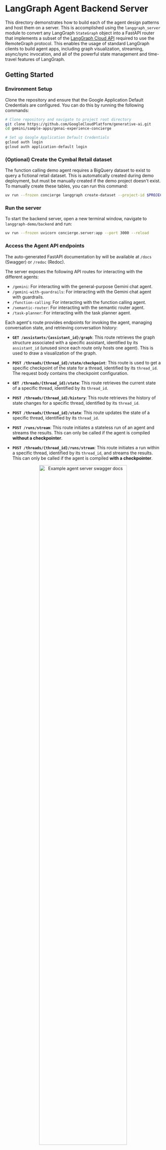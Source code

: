 <!-- markdownlint-disable MD033 -->

# LangGraph Agent Backend Server

This directory demonstrates how to build each of the agent design patterns and host them on a server. This is accomplished using the `langgraph_server` module to convert any LangGraph `StateGraph` object into a FastAPI router that implements a subset of the [LangGraph Cloud API](https://langchain-ai.github.io/langgraph/cloud/reference/api/api_ref.html) required to use the RemoteGraph protocol. This enables the usage of standard LangGraph clients to build agent apps, including graph visualization, streaming, async/sync invocation, and all of the powerful state management and time-travel features of LangGraph.

## Getting Started

### Environment Setup

Clone the repository and ensure that the Google Application Default Credentials are configured. You can do this by running the following commands:

```bash
# Clone repository and navigate to project root directory
git clone https://github.com/GoogleCloudPlatform/generative-ai.git
cd gemini/sample-apps/genai-experience-concierge

# Set up Google Application Default Credentials
gcloud auth login
gcloud auth application-default login
```

### (Optional) Create the Cymbal Retail dataset

The function calling demo agent requires a BigQuery dataset to exist to query a fictional retail dataset. This is automatically created during demo deployment, but must be manually created if the demo project doesn't exist. To manually create these tables, you can run this command:

```bash
uv run --frozen concierge langgraph create-dataset --project-id $PROJECT_ID
```

### Run the server

To start the backend server, open a new terminal window, navigate to `langgraph-demo/backend` and run:

```bash
uv run --frozen uvicorn concierge.server:app --port 3000 --reload
```

### Access the Agent API endpoints

The auto-generated FastAPI documentation by will be available at `/docs` (Swagger) or `/redoc` (Redoc).

The server exposes the following API routes for interacting with the different agents:

- `/gemini`: For interacting with the general-purpose Gemini chat agent.
- `/gemini-with-guardrails`: For interacting with the Gemini chat agent with guardrails.
- `/function-calling`: For interacting with the function calling agent.
- `/semantic-router`: For interacting with the semantic router agent.
- `/task-planner`: For interacting with the task planner agent.

Each agent's route provides endpoints for invoking the agent, managing conversation state, and retrieving conversation history:

- **`GET /assistants/{assistant_id}/graph`**: This route retrieves the graph structure associated with a specific assistant, identified by its `assistant_id` (unused since each route only hosts one agent). This is used to draw a visualization of the graph.

- **`POST /threads/{thread_id}/state/checkpoint`**: This route is used to get a specific checkpoint of the state for a thread, identified by its `thread_id`. The request body contains the checkpoint configuration.

- **`GET /threads/{thread_id}/state`**: This route retrieves the current state of a specific thread, identified by its `thread_id`.

- **`POST /threads/{thread_id}/history`**: This route retrieves the history of state changes for a specific thread, identified by its `thread_id`.

- **`POST /threads/{thread_id}/state`**: This route updates the state of a specific thread, identified by its `thread_id`.

- **`POST /runs/stream`**: This route initiates a stateless run of an agent and streams the results. This can only be called if the agent is compiled **without a checkpointer**.

- **`POST /threads/{thread_id}/runs/stream`**: This route initiates a run within a specific thread, identified by its `thread_id`, and streams the results. This can only be called if the agent is compiled **with a checkpointer**.

<div align="center" width="100%">
  <img src="../../docs/images/langgraph-fastapi.png" alt="Example agent server swagger docs" width="75%" />
</div>

## Key Features

- **Diverse Agent Implementations:** The demo showcases several distinct agent design patterns (see [Agent Design Patterns](../../agent-design-patterns/) for more details):

  1. **Gemini Chat:** [Source Code](./concierge/agents/gemini_chat/)
     - Purpose: A general-purpose conversational agent with a system prompt to take on the role of a Retail Assistant built with the Gemini language model. It handles basic user queries and maintains conversation context.
     - Streams: Response text generated by Gemini.
  1. **Gemini Chat with Guardrails:** [Source Code](./concierge/agents/gemini_chat_with_guardrails/)
     - Purpose: An enhanced Retail Assistant agent that incorporates guardrails to ensure safe and appropriate responses. It classifies user inputs and blocks potentially harmful or out-of-scope requests.
     - Streams: Guardrail classifications and response text.
  1. **Function Calling:** [Source Code](./concierge/agents/function_calling/)
     - Purpose: This Retail Assistant agent demonstrates how to integrate function calling with LangGraph. It can use tools to retrieve real-time data (e.g. product information, stores, inventory) and incorporate the results into its responses.
     - Streams: Function calls, function responses, and response text.
     - Available tools:
       - `find_products`: Search for products based on various criteria (e.g., store, price, keywords).
       - `find_stores`: Search for stores based on name, location, or products offered.
       - `find_inventory`: Check the inventory of a specific product at a store.
  1. **Semantic Router:** [Source Code](./concierge/agents/semantic_router/)
     - Purpose: A useful component for multi-agent systems, this agent intelligently routes user queries to the most appropriate specialized agent (i.e. Retail Assistant or Customer Support Assistant) based on the query's semantic content.
     - Streams: Routing decision and response text.
  1. **Task Planner:** [Source Code](./concierge/agents/task_planner/)
     - Purpose: This advanced multi-agent design can break down complex user requests into step-by-step plans, execute those plans (e.g., using search), and then reflect on the results to provide comprehensive responses.
     - Streams: Generated plans, each executed task, plan reflection, and response text.

- **LangGraph for Agent Orchestration:** LangGraph is used as the core framework for defining the interaction flows between agents. It enables the creation of robust, stateful, and multi-turn conversations.

- **FastAPI Integration:** The project leverages FastAPI to expose the LangGraph agents as a set of REST API endpoints. This makes it easy to deploy and access the agents from other applications.

- **Modular Design:** Each agent folder (under [concierge/agents](./concierge/agents/)) is a self-contained LangGraph agent implementation with no other assumptions about the rest of this project. This means you're free to just copy any of those folders and use it as you would with any other LangGraph agent. The one requirement that we make to enable runtime configuration is that the `AgentConfig` for each respective agent is passed during invocation to configure project, models, tables, etc. See an example for the Gemini agent below:

  ```python
  from langgraph.checkpoint import memory

  from concierge.agents.gemini_chat import graph, schemas

  # Standard LangGraph compilation step
  state_graph = graph.load_graph()
  compiled_graph = state_graph.compile(checkpointer=memory.MemorySaver())

  # Runtime configuration
  agent_config = schemas.AgentConfig(
      project="...",
      region="us-central1",
      chat_model_name="gemini-2.0-flash-001",
  )

  # Run an example streamed query
  async for chunk in compiled_graph.astream(
      input=schemas.GraphTurnInput(
          current_turn=schemas.Turn(
              user_input="Can you create an overview of each department and their top selling products?"
          )
      ),
      # Note that the agent_config is passed in addition to the standard thread ID configuration
      config={"configurable": {"thread_id": "test-thread", "agent_config": agent_config}},
      stream_mode="custom",
  ):
      print(chunk["text"], end="")
  ```

- **Checkpointing:** The agent server can be configured to leverage LangGraph's checkpointer implementations to persist session state with various backends: in-memory, SQLite, and Postgres.

## LangGraph to FastAPI Conversion

The `langgraph_server` directory contains the essential components for converting LangGraph graphs into deployable FastAPI applications:

- `langgraph_agent.py`: This file defines the `LangGraphAgent` class, which wraps a LangGraph `StateGraph` and provides methods for interacting with it (e.g., getting graph structure, managing state, streaming execution). It acts as an adapter between LangGraph's logic and the server.
- `fastapi_app.py`: This file contains the `build_agent_router` function, which takes a `LangGraphAgent` and a FastAPI `APIRouter` and sets up the API endpoints for interacting with the agent. It handles request processing, serialization, and streaming responses using FastAPI.
- `schemas.py`: Defines the Pydantic models used for request and response data, ensuring data validation and type safety in the API.
- `checkpoint_saver.py`: Provides functions for loading, setting up, and cleaning up different checkpointing backends, allowing the server to manage conversation state persistence.

## Interactive Jupyter Notebooks 📓

Some development notebooks are provided to interactively test both the local implementation of the agents and deployed agents.

- [notebooks/langgraph-agent.ipynb](./notebooks/langgraph-agent.ipynb): Build and compile a simple LangGraph graph, wrap it in a `LangGraphAgent` running locally within the notebook, display the graph visualization, and run some simple tests.
- [notebooks/langgraph-remote-agent.ipynb](./notebooks/langgraph-remote-agent.ipynb): Query a remote instance of the "Gemini Chat" example agent server (either at localhost or a deployed endpoint). Display a visualization of the remote graph and run some simple tests.
